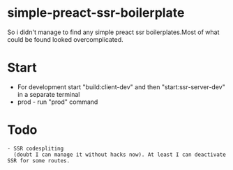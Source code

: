 # simple-preact-ssr-boilerplate

So i didn't manage to find any simple preact ssr boilerplates.Most of what could be found looked
overcomplicated.

# Start

  - For development start "build:client-dev" and then "start:ssr-server-dev" in a separate terminal
  - prod - run "prod" command


# Todo
    - SSR codespliting  
      (doubt I can manage it without hacks now). At least I can deactivate SSR for some routes.
